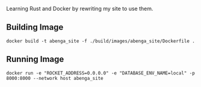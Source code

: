 Learning Rust and Docker by rewriting my site to use them.

## Building Image

```
docker build -t abenga_site -f ./build/images/abenga_site/Dockerfile .
```

## Running Image

```
docker run -e "ROCKET_ADDRESS=0.0.0.0" -e "DATABASE_ENV_NAME=local" -p 8000:8000 --network host abenga_site
```


